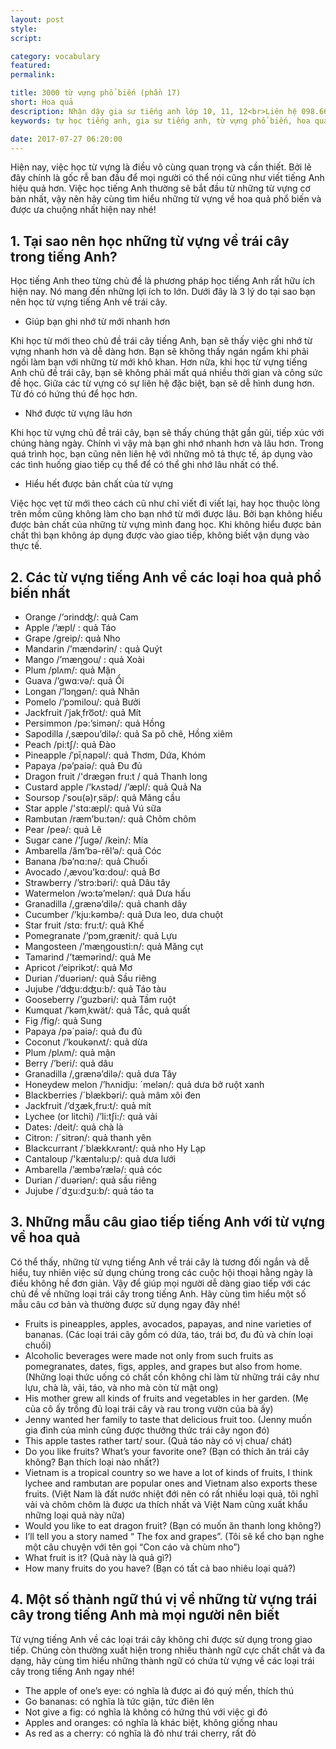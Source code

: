 ```yaml
---
layout: post
style:
script:

category: vocabulary
featured:
permalink:

title: 3000 từ vựng phổ biến (phần 17)
short: Hoa quả
description: Nhận dậy gia sư tiếng anh lớp 10, 11, 12<br>Liên hệ 098.66.77.99.3<br>Anh Thịnh
keywords: tự học tiếng anh, gia sư tiếng anh, từ vựng phổ biến, hoa quả, vocabulary, fruit

date: 2017-07-27 06:20:00
---
```


Hiện nay, việc học từ vựng là điều vô cùng quan trọng và cần thiết. Bởi lẽ đây chính là gốc rễ ban đầu để mọi người có thể nói cũng như viết tiếng Anh hiệu quả hơn. Việc học tiếng Anh thường sẽ bắt đầu từ những từ vựng cơ bản nhất, vậy nên hãy cùng tìm hiểu những từ vựng về hoa quả phổ biến và được ưa chuộng nhất hiện nay nhé!

## 1. Tại sao nên học những từ vựng về trái cây trong tiếng Anh?

Học tiếng Anh theo từng chủ đề là phương pháp học tiếng Anh rất hữu ích hiện nay. Nó mang đến những lợi ích to lớn. Dưới đây là 3 lý do tại sao bạn nên học từ vựng tiếng Anh về trái cây.

- Giúp bạn ghi nhớ từ mới nhanh hơn

Khi học từ mới theo chủ đề trái cây tiếng Anh, bạn sẽ thấy việc ghi nhớ từ vựng nhanh hơn và dễ dàng hơn. Bạn sẽ không thấy ngán ngẩm khi phải ngồi làm bạn với những từ mới khô khan. Hơn nữa, khi học từ vựng tiếng Anh chủ đề trái cây, bạn sẽ không phải mất quá nhiều thời gian và công sức đề học. Giữa các từ vựng có sự liên hệ đặc biệt, bạn sẽ dễ hình dung hơn. Từ đó có hứng thú để học hơn.

- Nhớ được từ vựng lâu hơn

Khi học từ vựng chủ đề trái cây, bạn sẽ thấy chúng thật gần gũi, tiếp xúc với chúng hàng ngày. Chính vì vậy mà bạn ghi nhớ nhanh hơn và lâu hơn. Trong quá trình học, bạn cũng nên liên hệ với những mô tả thực tế, áp dụng vào các tình huống giao tiếp cụ thể để có thể ghi nhớ lâu nhất có thể.

- Hiểu hết được bản chất của từ vựng

Việc học vẹt từ mới theo cách cũ như chỉ viết đi viết lại, hay học thuộc lòng trên mồm cũng không làm cho bạn nhớ từ mới được lâu. Bởi bạn không hiểu được bản chất của những từ vựng mình đang học. Khi không hiểu được bản chất thì bạn không áp dụng được vào giao tiếp, không biết vận dụng vào thực tế.

## 2. Các từ vựng tiếng Anh về các loại hoa quả phổ biến nhất

- Orange /’ɔrindʤ/: quả Cam
- Apple /’æpl/ : quả Táo
- Grape /greip/: quả Nho
- Mandarin /’mændərin/ : quả Quýt
- Mango /’mæɳgou/ : quả Xoài
- Plum /plʌm/: quả Mận
- Guava /’gwɑ:və/: quả Ổi
- Longan /’lɔɳgən/: quả Nhãn
- Pomelo /’pɔmilou/: quả Bưởi
- Jackfruit /ˈjakˌfro͞ot/: quả Mít
- Persimmon /pə:’simən/: quả Hồng 
- Sapodilla /,sæpou’dilə/: quả Sa pô chê, Hồng xiêm
- Peach /pi:tʃ/: quả Đào
- Pineapple /ˈpīˌnapəl/: quả Thơm, Dứa, Khóm
- Papaya /pə’paiə/: quả Đu đủ
- Dragon fruit /'drægən fru:t / quả Thanh long
- Custard apple /’kʌstəd/ /’æpl/: quả Quả Na
- Soursop /ˈsou(ə)rˌsäp/: quả Mãng cầu
- Star apple /'stɑ:æpl/: quả Vú sữa
- Rambutan /ræm’bu:tən/: quả Chôm chôm
- Pear /peə/: quả Lê
- Sugar cane /’ʃugə/ /kein/: Mía
- Ambarella /ăm’bə-rĕl’ə/: quả Cóc
- Banana /bə’nɑ:nə/: quả Chuối
- Avocado /,ævou’kɑ:dou/: quả Bơ
- Strawberry /’strɔ:bəri/: quả Dâu tây
- Watermelon /wɔ:tə’melən/: quả Dưa hấu
- Granadilla /,grænə’dilə/: quả chanh dây
- Cucumber /’kju:kəmbə/: quả Dưa leo, dưa chuột
- Star fruit /stɑ: fru:t/: quả Khế
- Pomegranate /’pɔm,grænit/: quả Lựu
- Mangosteen /’mæɳgousti:n/: quả Măng cụt
- Tamarind /’tæmərind/: quả Me
- Apricot /’eiprikɔt/: quả Mơ
- Durian /’duəriən/: quả Sầu riêng 
- Jujube /’dʤu:dʤu:b/: quả Táo tàu
- Gooseberry /’guzbəri/: quả Tầm ruột
- Kumquat /ˈkəmˌkwät/: quả Tắc, quả quất
- Fig /fig/: quả Sung
- Papaya /pə´paiə/: quả đu đủ 
- Coconut /’koukənʌt/: quả dừa
- Plum /plʌm/: quả mận
- Berry /’beri/: quả dâu
- Granadilla /,grænə’dilə/: quả dưa Tây
- Honeydew melon /’hʌnidju: ´melən/: quả dưa bở ruột xanh
- Blackberries /´blækbəri/: quả mâm xôi đen
- Jackfruit /’dʒæk,fru:t/: quả mít
- Lychee (or litchi) /’li:tʃi:/: quả vải
- Dates: /deit/: quả chà là
- Citron: /´sitrən/: quả thanh yên
- Blackcurrant /´blækkʌrənt/: quả nho Hy Lạp
- Cantaloup  /'kæntəlu:p/: quả dưa lưới
- Ambarella /’æmbə’rælə/: quả cóc
- Durian /´duəriən/: quả sầu riêng
- Jujube /´dʒu:dʒu:b/: quả táo ta

## 3. Những mẫu câu giao tiếp tiếng Anh với từ vựng về hoa quả

Có thể thấy, những từ vựng tiếng Anh về trái cây là tương đối ngắn và dễ hiểu, tuy nhiên việc sử dụng chúng trong các cuộc hội thoại hằng ngày là điều không hề đơn giản. Vậy để giúp mọi người dễ dàng giao tiếp với các chủ đề về những loại trái cây trong tiếng Anh. Hãy cùng tìm hiểu một số mẫu câu cơ bản và thường được sử dụng ngay đây nhé!

- Fruits is pineapples, apples, avocados, papayas, and nine varieties of bananas. (Các loại trái cây gồm có dứa, táo, trái bơ, đu đủ và chín loại chuối)
- Alcoholic beverages were made not only from such fruits as pomegranates, dates, figs, apples, and grapes but also from home. (Những loại thức uống có chất cồn không chỉ làm từ những trái cây như lựu, chà là, vải, táo, và nho mà còn từ mật ong)
- His mother grew all kinds of fruits and vegetables in her garden. (Mẹ của cô ấy trồng đủ loại trái cây và rau trong vườn của bà ấy)
- Jenny wanted her family to taste that delicious fruit too. (Jenny muốn gia đình của mình cũng được thưởng thức trái cây ngon đó)
- This apple tastes rather tart/ sour. (Quả táo này có vị chua/ chát)
- Do you like fruits? What’s your favorite one? (Bạn có thích ăn trái cây không? Bạn thích loại nào nhất?)
- Vietnam is a tropical country so we have a lot of kinds of fruits, I think lychee and rambutan are popular ones and Vietnam also exports these fruits. (Việt Nam là đất nước nhiệt đới nên có rất nhiều loại quả, tôi nghĩ vải và chôm chôm là được ưa thích nhất và Việt Nam cũng xuất khẩu những loại quả này nữa)
- Would you like to eat dragon fruit? (Bạn có muốn ăn thanh long không?)
- I’ll tell you a story named “ The fox and grapes”. (Tôi sẽ kể cho bạn nghe một câu chuyện với tên gọi “Con cáo và chùm nho”)
- What fruit is it? (Quả này là quả gì?)
- How many fruits do you have? (Bạn có tất cả bao nhiêu loại quả?)

## 4. Một số thành ngữ thú vị về những từ vựng trái cây trong tiếng Anh mà mọi người nên biết

Từ vựng tiếng Anh về các loại trái cây không chỉ được sử dụng trong giao tiếp. Chúng còn thường xuất hiện trong nhiều thành ngữ cực chất chất và đa dạng, hãy cùng tìm hiểu những thành ngữ có chứa từ vựng về các loại trái cây trong tiếng Anh ngay nhé!

- The apple of one’s eye: có nghĩa là được ai đó quý mến, thích thú
- Go bananas: có nghĩa là tức giận, tức điên lên
- Not give a fig: có nghĩa là không có hứng thú với việc gì đó
- Apples and oranges: có nghĩa là khác biệt, không giống nhau
- As red as a cherry: có nghĩa là đỏ như trái cherry, rất đỏ
